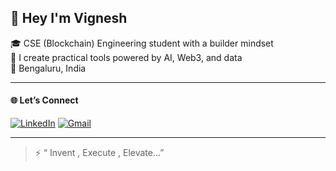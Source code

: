## 👋 Hey I'm Vignesh

🎓 CSE (Blockchain) Engineering student with a builder mindset  
🧠 I create practical tools powered by AI, Web3, and data  
📍 Bengaluru, India

---

#### 🌐 Let’s Connect


[![LinkedIn](https://img.shields.io/badge/-LinkedIn-blue?style=for-the-badge&logo=linkedin)](https://linkedin.com/in/vigneshkriishna)
[![Gmail](https://img.shields.io/badge/-Email-red?style=for-the-badge&logo=gmail)](mailto:vigneshpop9738@gmail.com)


---


> ⚡ “ Invent , Execute , Elevate...”
